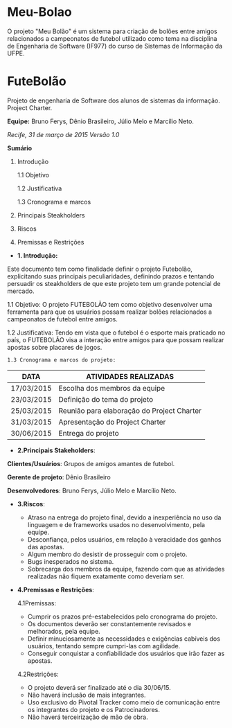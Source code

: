 # Meu-Bolao
O projeto "Meu Bolão" é um sistema para criação de bolões entre amigos relacionados a campeonatos de futebol utilizado como tema na disciplina de Engenharia de Software (IF977) do curso de Sistemas de Informação da UFPE. 

# **FuteBolão**

Projeto de engenharia de Software dos alunos de sistemas da informação. Project Charter.

__Equipe:__ Bruno Ferys, Dênio Brasileiro, Júlio Melo e Marcílio Neto.


_Recife, 31 de março de 2015_
_Versão 1.0_

**Sumário**

1. Introdução

    1.1 Objetivo
    
    1.2 Justificativa
    
    1.3 Cronograma e marcos
    
2. Principais Steakholders

3. Riscos

4. Premissas e Restrições



* __1. Introdução:__

Este documento tem como finalidade definir o projeto Futebolão, explicitando suas principais peculiaridades, definindo prazos e tentando persuadir os steakholders de que este projeto tem um grande potencial de mercado.

   1.1 Objetivo:
    O projeto FUTEBOLÃO tem como objetivo desenvolver uma ferramenta para que os usuários possam realizar bolões relacionados a campeonatos de futebol entre amigos.

   1.2 Justificativa:
    Tendo em vista que o futebol é o esporte mais praticado no país, o FUTEBOLÃO visa a interação entre amigos para que possam realizar apostas sobre placares de jogos.
    
    1.3 Cronograma e marcos do projeto: 
    

DATA | ATIVIDADES REALIZADAS
----------- | ------------------------------------------
17/03/2015 | Escolha dos membros da equipe
23/03/2015 | Definição do tema do projeto
25/03/2015 | Reunião para elaboração do Project Charter
31/03/2015 | Apresentação do Project Charter
30/06/2015 | Entrega do projeto

* __2.Principais Stakeholders__:

**Clientes/Usuários**: Grupos de amigos amantes de futebol.

**Gerente de projeto**: Dênio Brasileiro

**Desenvolvedores**: Bruno Ferys, Júlio Melo e Marcílio Neto.

* __3.Riscos__:
    * Atraso na entrega do projeto final, devido a inexperiência no uso da linguagem e de frameworks usados  no desenvolvimento, pela equipe.
    * Desconfiança, pelos usuários, em relação à veracidade dos ganhos das apostas.
    * Algum membro do desistir de prosseguir com o projeto.
    * Bugs inesperados no sistema.
    * Sobrecarga dos membros da equipe, fazendo com que as atividades realizadas não fiquem exatamente como deveriam ser.

* __4.Premissas e Restrições__:
    
    4.1Premissas:

    * Cumprir os prazos pré-estabelecidos pelo cronograma do projeto.
    * Os documentos deverão ser constantemente revisados e melhorados, pela equipe.
    * Definir minuciosamente as necessidades e exigências cabíveis dos usuários, tentando sempre cumpri-las com agilidade.
    * Conseguir conquistar a confiabilidade dos usuários que irão fazer as apostas.

    4.2Restrições:
    
    * O projeto deverá ser finalizado até o dia 30/06/15.
    * Não haverá inclusão de mais integrantes.
    * Uso exclusivo do Pivotal Tracker como meio de comunicação entre os integrantes do projeto e os Patrocinadores.
    * Não haverá terceirização de mão de obra.
